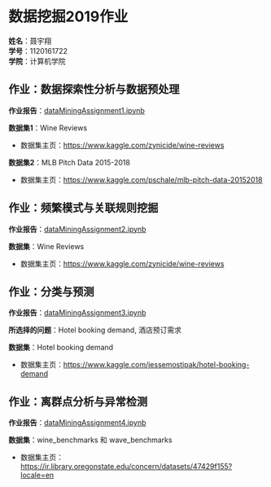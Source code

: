 # 数据挖掘2019作业

**姓名**：聂宇翔  
**学号**：1120161722  
**学院**：计算机学院    

## 作业：数据探索性分析与数据预处理

**作业报告**：[dataMiningAssignment1.ipynb](dataMiningAssignment1.ipynb)

**数据集1**：Wine Reviews

- 数据集主页：<https://www.kaggle.com/zynicide/wine-reviews>

**数据集2**：MLB Pitch Data 2015-2018

- 数据集主页：<https://www.kaggle.com/pschale/mlb-pitch-data-20152018>

## 作业：频繁模式与关联规则挖掘

**作业报告**：[dataMiningAssignment2.ipynb](dataMiningAssignment2.ipynb)

**数据集**：Wine Reviews

- 数据集主页：<https://www.kaggle.com/zynicide/wine-reviews>

## 作业：分类与预测

**作业报告**：[dataMiningAssignment3.ipynb](dataMiningAssignment3.ipynb)

**所选择的问题**：Hotel booking demand, 酒店预订需求

**数据集**：Hotel booking demand

- 数据集主页：<https://www.kaggle.com/jessemostipak/hotel-booking-demand>

## 作业：离群点分析与异常检测

**作业报告**：[dataMiningAssignment4.ipynb](dataMiningAssignment4.ipynb)

**数据集**：wine_benchmarks 和 wave_benchmarks

- 数据集主页：<https://ir.library.oregonstate.edu/concern/datasets/47429f155?locale=en>
